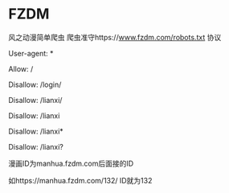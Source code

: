 # FZDM
风之动漫简单爬虫
爬虫准守https://www.fzdm.com/robots.txt 协议

User-agent: *

Allow: /

Disallow: /login/

Disallow: /lianxi/

Disallow: /lianxi

Disallow: /lianxi*

Disallow: /lianxi?


漫画ID为manhua.fzdm.com后面接的ID

如https://manhua.fzdm.com/132/ ID就为132
